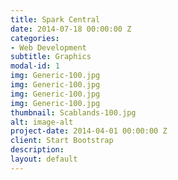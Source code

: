 ```yaml
---
title: Spark Central
date: 2014-07-18 00:00:00 Z
categories:
- Web Development
subtitle: Graphics
modal-id: 1
img: Generic-100.jpg
img: Generic-100.jpg
img: Generic-100.jpg
img: Generic-100.jpg
thumbnail: Scablands-100.jpg
alt: image-alt
project-date: 2014-04-01 00:00:00 Z
client: Start Bootstrap
description: 
layout: default
---
```


